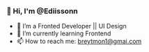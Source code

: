 ### 👋 Hi, I'm @Ediissonn

- 🔭 I’m a Fronted Developer || UI Design
- 🌱 I’m currently learning Frontend
- 📫 How to reach me: breytmon1@gmai.com
